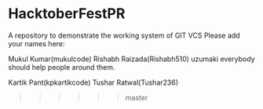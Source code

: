 # HacktoberFestPR
A repository to demonstrate the working system of GIT VCS
Please add your names here:

Mukul Kumar(mukulcode)
Rishabh Raizada(Rishabh510)
 uzumaki
everybody should help people around them.

Kartik Pant(kpkartikcode)
Tushar Ratwal(Tushar236)
>>>>>> master
